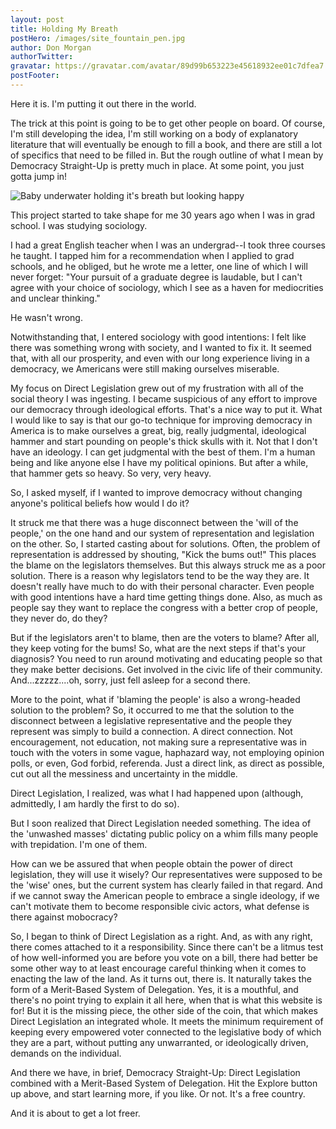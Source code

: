 ```yaml
---
layout: post
title: Holding My Breath
postHero: /images/site_fountain_pen.jpg
author: Don Morgan
authorTwitter:
gravatar: https://gravatar.com/avatar/89d99b653223e45618932ee01c7dfea7
postFooter:
---
```

Here it is. I'm putting it out there in the world.

The trick at this point is going to be to get other people on board.  Of course,
I'm still developing the idea, I'm still working on a body of explanatory literature
that will eventually be enough to fill a book, and there are still a lot of specifics
that need to be filled in.  But the rough outline of what I mean by Democracy
Straight-Up is pretty much in place.  At some point, you just gotta jump in!


<img class="pull-left" style="max-width: 400px; height: auto;" src="/images/site_baby.jpg" alt="Baby underwater holding it's breath but looking happy">

This project started to take shape for me 30 years ago when I was in grad school. I was studying sociology.

I had a great English teacher when I was an undergrad--I took three courses he taught. I tapped him for a recommendation when I applied to grad schools, and he obliged, but he wrote me a letter, one line of which I will never forget: "Your pursuit of a graduate degree is laudable, but I can't agree with your choice of sociology, which I see as a haven for mediocrities and unclear thinking."

He wasn't wrong.

Notwithstanding that, I entered sociology with good intentions: I felt like there was something wrong with society, and I wanted to fix it. It seemed that, with all our prosperity, and even with our long experience living in a democracy, we Americans were still making ourselves miserable.    

My focus on Direct Legislation grew out of my frustration with all of the social theory I was ingesting. I became
suspicious of any effort to improve our democracy through ideological efforts.  That's
a nice way to put it. What I would like to say is that our go-to technique for improving
democracy in America is to make ourselves a great, big, really judgmental, ideological hammer and start pounding on people's thick skulls with it. Not that I don't have an ideology. I can get
judgmental with the best of them. I'm a human being and like anyone else I have my political opinions.
But after a while, that hammer gets so heavy.  So very, very heavy.  

So, I asked myself, if I wanted to improve democracy without changing anyone's political beliefs how would I do it?  

It struck me that there was a huge disconnect between the 'will of the people,' on the
one hand and our system of representation and legislation on the other.  So,
I started casting about for solutions. Often, the problem of representation is addressed
by shouting, "Kick the bums out!"  This places the blame on the legislators themselves. But
this always struck me as a poor solution.  There is a reason why legislators tend to
be the way they are.  It doesn't really have much to do with their personal character.
Even people with good intentions have a hard time getting things done.  Also, as much as
people say they want to replace the congress with a better crop of people, they never do,
do they?  

But if the legislators aren't to blame, then are the voters to blame?  After all, they
keep voting for the bums!  So, what are the next steps if that's your diagnosis?  You need
to run around motivating and educating people so that they make better decisions. Get
involved in the civic life of their community.  And...zzzzz....oh, sorry, just fell asleep
for a second there.

More to the point, what if 'blaming the people' is also a wrong-headed solution to the
problem?  So, it occurred to me that the solution to the disconnect between a legislative
representative and the people they represent was simply to build a connection.  A direct
connection.  Not encouragement, not education, not making sure a representative was
in touch with the voters in some vague, haphazard way, not employing opinion polls, or even, God forbid, referenda.
Just a direct link, as direct as possible, cut out all the messiness and uncertainty
in the middle.  

Direct Legislation, I realized, was what I had happened upon (although, admittedly,  I am hardly the first to do so).

But I soon realized that Direct Legislation needed something.  The
idea of the 'unwashed masses' dictating public policy on a whim fills many people
with trepidation.  I'm one of them.  

How can we be assured that when people obtain the power of direct legislation, they will use
it wisely?  Our representatives were supposed to be the 'wise' ones, but the current system
has clearly failed in that regard.  And if we cannot sway the American people to embrace
a single ideology, if we can't motivate them to become responsible civic actors, what
defense is there against mobocracy?  

So, I began to think of Direct Legislation as a right. And, as with any right, there comes attached to it a responsibility.  Since there can't be a litmus
test of how well-informed you are before you vote on a bill, there had better be some
other way to at least encourage careful thinking when it comes to enacting the law
of the land.  As it turns out, there is. It naturally takes the form of a Merit-Based System of Delegation. Yes, it is a mouthful, and there's no point trying to explain it all here, when that is what this website is for!  But it is the missing piece, the other side of the coin, that which makes Direct Legislation an integrated whole. It meets the
minimum requirement of keeping every empowered voter connected to the legislative body of
which they are a part, without putting any unwarranted, or ideologically driven, demands
on the individual.  

And there we have, in brief, Democracy Straight-Up: Direct Legislation combined with
a Merit-Based System of Delegation. Hit the Explore button up above, and start learning more, if you like. Or not.  It's a free country.

And it is about to get a lot freer.
